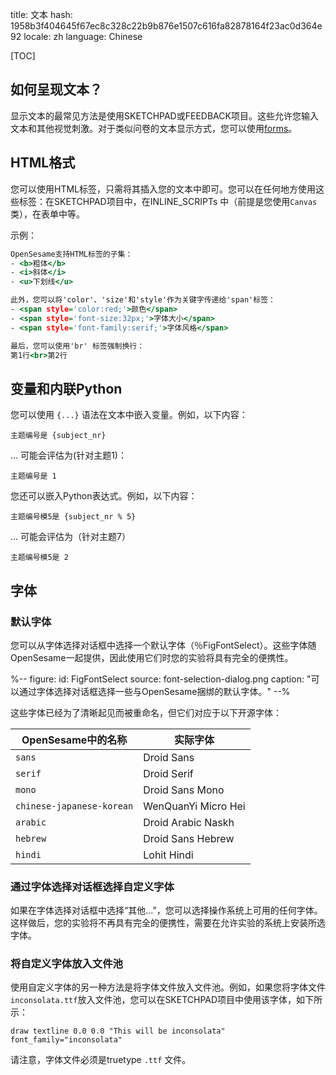 title: 文本
hash: 1958b3f404645f67ec8c328c22b9b876e1507c616fa82878164f23ac0d364e92
locale: zh
language: Chinese

[TOC]

## 如何呈现文本？

显示文本的最常见方法是使用SKETCHPAD或FEEDBACK项目。这些允许您输入文本和其他视觉刺激。对于类似问卷的文本显示方式，您可以使用[forms](%link:manual/forms/about%)。

## HTML格式

您可以使用HTML标签，只需将其插入您的文本中即可。您可以在任何地方使用这些标签：在SKETCHPAD项目中，在INLINE_SCRIPTs 中（前提是您使用`Canvas`类），在表单中等。

示例：

~~~ .html
OpenSesame支持HTML标签的子集：
- <b>粗体</b>
- <i>斜体</i>
- <u>下划线</u>

此外，您可以将'color'、'size'和'style'作为关键字传递给'span'标签：
- <span style='color:red;'>颜色</span>
- <span style='font-size:32px;'>字体大小</span>
- <span style='font-family:serif;'>字体风格</span>

最后，您可以使用'br' 标签强制换行：
第1行<br>第2行
~~~

## 变量和内联Python

您可以使用 `{...}` 语法在文本中嵌入变量。例如，以下内容：

~~~ .python
主题编号是 {subject_nr}
~~~

... 可能会评估为(针对主题1)：

~~~ .python
主题编号是 1
~~~

您还可以嵌入Python表达式。例如，以下内容：

~~~ .python
主题编号模5是 {subject_nr % 5}
~~~

... 可能会评估为（针对主题7）

~~~ .python
主题编号模5是 2
~~~

## 字体

### 默认字体

您可以从字体选择对话框中选择一个默认字体（％FigFontSelect）。这些字体随OpenSesame一起提供，因此使用它们时您的实验将具有完全的便携性。

%--
figure:
 id: FigFontSelect
 source: font-selection-dialog.png
 caption: "可以通过字体选择对话框选择一些与OpenSesame捆绑的默认字体。"
--%

这些字体已经为了清晰起见而被重命名，但它们对应于以下开源字体：

|__OpenSesame中的名称__	|__实际字体__		        |
|-------------------------|-------------------------|
|`sans`					|Droid Sans				|
|`serif`				|Droid Serif				|
|`mono`					|Droid Sans Mono		|
|`chinese-japanese-korean`	|WenQuanYi Micro Hei	|
|`arabic`				|Droid Arabic Naskh		|
|`hebrew`				|Droid Sans Hebrew		|
|`hindi`				|Lohit Hindi			|

### 通过字体选择对话框选择自定义字体

如果在字体选择对话框中选择“其他…”，您可以选择操作系统上可用的任何字体。这样做后，您的实验将不再具有完全的便携性，需要在允许实验的系统上安装所选字体。

### 将自定义字体放入文件池

使用自定义字体的另一种方法是将字体文件放入文件池。例如，如果您将字体文件`inconsolata.ttf`放入文件池，您可以在SKETCHPAD项目中使用该字体，如下所示：

	draw textline 0.0 0.0 "This will be inconsolata" font_family="inconsolata"

请注意，字体文件必须是truetype `.ttf` 文件。